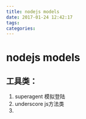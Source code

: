 ```yaml
---
title: nodejs models
date: 2017-01-24 12:42:17
tags:
categories:
---
```


# nodejs models
 ## 工具类：
  1. superagent     模拟登陆
  2. underscore     js方法类
  3. 
    
